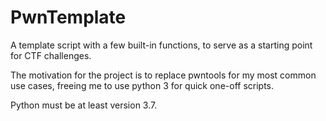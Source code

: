 # PwnTemplate
A template script with a few built-in functions, to serve as a starting point for CTF challenges.

The motivation for the project is to replace pwntools for my most common use cases, freeing me to use python 3 for quick one-off scripts.

Python must be at least version 3.7.
